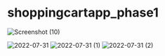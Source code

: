 # shoppingcartapp_phase1
![Screenshot (10)](https://user-images.githubusercontent.com/109066790/179928624-62bdc1a5-2a1a-4876-9278-4deae37a06a1.png)

![2022-07-31](https://user-images.githubusercontent.com/109066790/182039978-e88193ee-6c21-4238-9ea3-769bc46136f3.png)
![2022-07-31 (1)](https://user-images.githubusercontent.com/109066790/182039981-7c0db21a-84b8-4ee1-bbc6-313383a196f3.png)
![2022-07-31 (2)](https://user-images.githubusercontent.com/109066790/182039992-153ff9a5-51db-4bff-b1fc-c1ead03ea268.png)
